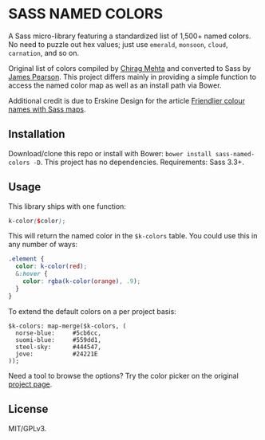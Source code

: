 # SASS NAMED COLORS

A Sass micro-library featuring a standardized list of 1,500+ named colors. No need to puzzle out hex values; just use `emerald`, `monsoon`, `cloud`, `carnation`, and so on.

Original list of colors compiled by [Chirag Mehta](http://chir.ag/projects/name-that-color/) and converted to Sass by [James Pearson](https://github.com/FearMediocrity/sass-color-palettes). This project differs mainly in providing a simple function to access the named color map as well as an install path via Bower.

Additional credit is due to Erskine Design for the article [Friendlier colour names with Sass maps](http://erskinedesign.com/blog/friendlier-colour-names-sass-maps/).



## Installation

Download/clone this repo or install with Bower: `bower install sass-named-colors -D`. This project has no dependencies. Requirements: Sass 3.3+.



## Usage

This library ships with one function:

```scss
k-color($color);
```

This will return the named color in the `$k-colors` table. You could use this in any number of ways:

```scss
.element {
  color: k-color(red);
  &:hover {
    color: rgba(k-color(orange), .9);
  }
}
```

To extend the default colors on a per project basis:

```language-scss
$k-colors: map-merge($k-colors, (
  norse-blue:     #5cb6cc,
  suomi-blue:     #559dd1,
  steel-sky:      #444547,
  jove:           #24221E
));
```

Need a tool to browse the options? Try the color picker on the original [project page](http://chir.ag/projects/name-that-color/).



## License

MIT/GPLv3.
